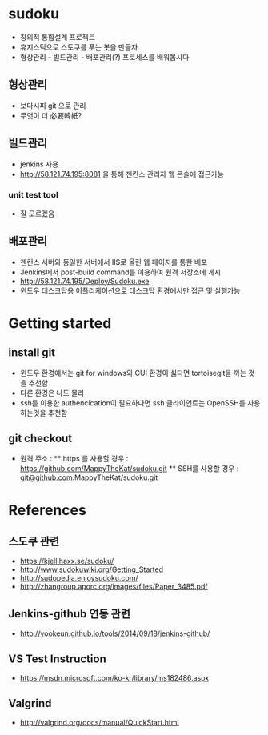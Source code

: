 ﻿# sudoku
* 창의적 통합설계 프로젝트
* 휴지스틱으로 스도쿠를 푸는 봇을 만들자
* 형상관리 - 빌드관리 - 배포관리(?) 프로세스를 배워봅시다

## 형상관리

* 보다시피 git 으로 관리
* 무엇이 더 必要韓紙?

## 빌드관리

* jenkins 사용
* http://58.121.74.195:8081 을 통해 젠킨스 관리자 웹 콘솔에 접근가능

### unit test tool

* 잘 모르겠음

## 배포관리

* 젠킨스 서버와 동일한 서버에서 IIS로 올린 웹 페이지를 통한 배포
* Jenkins에서 post-build command를 이용하여 원격 저장소에 게시
* http://58.121.74.195/Deploy/Sudoku.exe
* 윈도우 데스크탑용 어플리케이션으로 데스크탑 환경에서만 접근 및 실행가능

# Getting started

## install git
* 윈도우 환경에서는 git for windows와 CUI 환경이 싫다면 tortoisegit을 까는 것을 추천함
* 다른 환경은 나도 몰라
* ssh를 이용한 authencication이 필요하다면 ssh 클라이언트는 OpenSSH를 사용하는것을 추천함

## git checkout
* 원격 주소 :
** https 를 사용할 경우 : https://github.com/MappyTheKat/sudoku.git
** SSH를 사용할 경우 : git@github.com:MappyTheKat/sudoku.git

# References
## 스도쿠 관련
* https://kjell.haxx.se/sudoku/  
* http://www.sudokuwiki.org/Getting_Started
* http://sudopedia.enjoysudoku.com/
* http://zhangroup.aporc.org/images/files/Paper_3485.pdf

## Jenkins-github 연동 관련
* http://yookeun.github.io/tools/2014/09/18/jenkins-github/

## VS Test Instruction
* https://msdn.microsoft.com/ko-kr/library/ms182486.aspx

## Valgrind
* http://valgrind.org/docs/manual/QuickStart.html